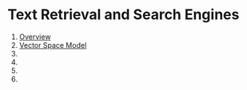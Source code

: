 # Text Retrieval and Search Engines
1. [Overview](https://github.com/vanessaaleung/DS-notes/blob/master/data-mining/text-retrieval/overview.md)
2. [Vector Space Model](https://github.com/vanessaaleung/DS-notes/blob/master/data-mining/text-retrieval/vector-space-model.md)
3. []()
4. []()
5. []()
6. []()
